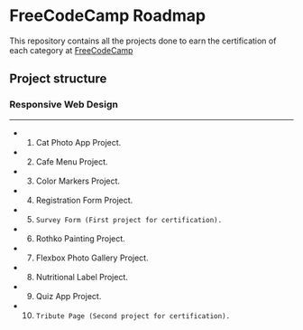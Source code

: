 # FreeCodeCamp Roadmap

This repository contains all the projects done to earn the certification of each category at [FreeCodeCamp](https://www.freecodecamp.org)

## Project structure

### Responsive Web Design

---

-   1. Cat Photo App Project.
-   2. Cafe Menu Project.
-   3. Color Markers Project.
-   4. Registration Form Project.
-   5. `Survey Form (First project for certification).`
-   6. Rothko Painting Project.
-   7. Flexbox Photo Gallery Project.
-   8. Nutritional Label Project.
-   9. Quiz App Project.
-   10. `Tribute Page (Second project for certification).`
